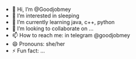 - 👋 Hi, I’m @Goodjobmey
- 👀 I’m interested in sleeping
- 🌱 I’m currently learning java, c++, python
- 💞️ I’m looking to collaborate on ...
- 📫 How to reach me: in telegram @goodjobmey 
- 😄 Pronouns: she/her
- ⚡ Fun fact: ...

<!---
Goodjobmey/Goodjobmey is a ✨ special ✨ repository because its `README.md` (this file) appears on your GitHub profile.
You can click the Preview link to take a look at your changes.
--->
